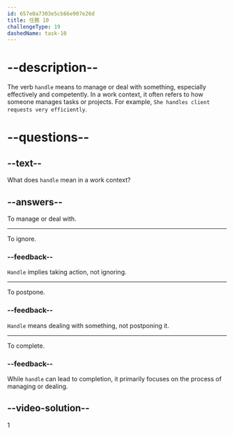 ```yaml
---
id: 657e0a7303e5cb66e907e26d
title: 任務 10
challengeType: 19
dashedName: task-10
---
```


# --description--

The verb `handle` means to manage or deal with something, especially effectively and competently. In a work context, it often refers to how someone manages tasks or projects. For example, `She handles client requests very efficiently`.

# --questions--

## --text--

What does `handle` mean in a work context?

## --answers--

To manage or deal with.

---

To ignore.

### --feedback--

`Handle` implies taking action, not ignoring.

---

To postpone.

### --feedback--

`Handle` means dealing with something, not postponing it.

---

To complete.

### --feedback--

While `handle` can lead to completion, it primarily focuses on the process of managing or dealing.

## --video-solution--

1
